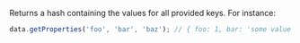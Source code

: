 Returns a hash containing the values for all provided keys. For instance:

```js
data.getProperties('foo', 'bar', 'baz'); // { foo: 1, bar: 'some value', baz: ['an', 'array'] }
```
